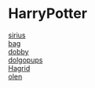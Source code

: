 # HarryPotter
[sirius](https://galliiard.github.io/HarryPotter/sirius)<br>
[bag](https://galliiard.github.io/HarryPotter/bag)<br>
[dobby](https://galliiard.github.io/HarryPotter/dobby)<br>
[dolgopups](https://galliiard.github.io/HarryPotter/dolgopups)<br>
[Hagrid](https://galliiard.github.io/HarryPotter/Hagrid)<br>
[olen](https://galliiard.github.io/HarryPotter/olen)<br>


